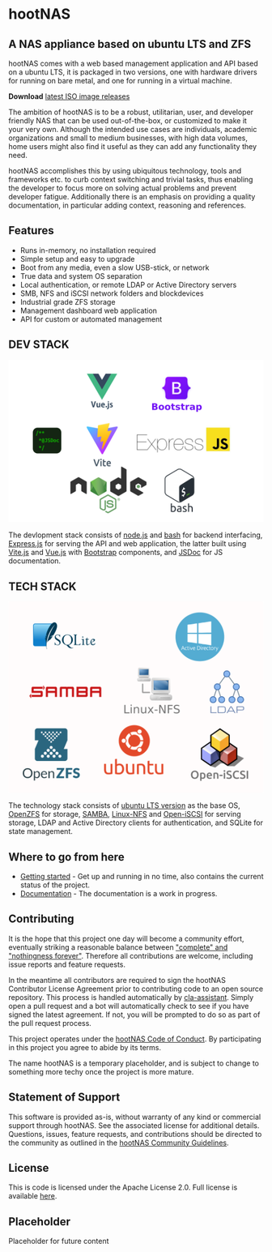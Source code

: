 # hootNAS

## A NAS appliance based on ubuntu LTS and ZFS

hootNAS comes with a web based management application and API based on a ubuntu 
LTS, it is packaged in two versions, one with hardware drivers for running on 
bare metal, and one for running in a virtual machine.

**Download** 
[latest ISO image releases](https://github.com/owldance/hootNAS/releases)

The ambition of hootNAS is to be a robust, utilitarian, user, and developer 
friendly NAS that can be used out-of-the-box, or customized to make it 
your very own. Although the intended use cases are individuals, academic 
organizations and small to medium businesses, with high data volumes, home 
users might also find it useful as they can add any functionality they need.

hootNAS accomplishes this by using ubiquitous technology, tools and frameworks 
etc. to curb context switching and trivial tasks, thus enabling the developer 
to focus more on solving actual problems and prevent developer fatigue. 
Additionally there is an emphasis on providing a quality documentation, in 
particular adding context, reasoning and references.

## Features

* Runs in-memory, no installation required
* Simple setup and easy to upgrade
* Boot from any media, even a slow USB-stick, or network
* True data and system OS separation 
* Local authentication, or remote LDAP or Active Directory servers
* SMB, NFS and iSCSI network folders and blockdevices
* Industrial grade ZFS storage
* Management dashboard web application
* API for custom or automated management

## DEV STACK
![Dev stack](/documentation/assets/devstack.png "Dev stack")

The devlopment stack consists of [node.js](https://nodejs.org/en) 
and [bash](https://www.gnu.org/software/bash/) for backend 
interfacing, [Express.js](https://expressjs.com/) for serving the API and web 
application, the latter built using [Vite.js](https://vitejs.dev/) and 
[Vue.js](https://vuejs.org/) with [Bootstrap](https://getbootstrap.com/) 
components, and [JSDoc](https://jsdoc.app/index.html) for JS documentation. 

## TECH STACK
![Tech stack](/documentation/assets/techstack.png "Tech stack")

The technology stack consists of 
[ubuntu LTS version](https://ubuntu.com/about/release-cycle) as the base OS, 
[OpenZFS](https://openzfs.org/wiki/Main_Page) for storage, 
[SAMBA](https://www.samba.org/), 
[Linux-NFS](https://linux-nfs.org/wiki/index.php/Main_Page) and 
[Open-iSCSI](https://www.open-iscsi.com/) for serving storage, LDAP and 
Active Directory clients for authentication, and SQLite for state management.

## Where to go from here

* [Getting started](/documentation/getstarted.md) - Get up and running in no 
time, also contains the current status of the project.
* [Documentation](/documentation/README.md) - The documentation is a work in 
progress.

## Contributing

It is the hope that this project one day will become a community effort, 
eventually striking a reasonable balance between ["complete" and "nothingness 
forever"](https://2.bp.blogspot.com/-HAtcif46SpY/WBlep4MQmNI/AAAAAAAACtw/fRSGRUJQEEgEBpQmBOXZ6Mwe0PvwcsjUwCLcB/s1600/how_long_it_takes_to_complete_a_task.gif). Therefore all contributions are welcome, including issue reports and 
feature requests.

In the meantime all contributors are required to sign the hootNAS Contributor 
License Agreement prior to contributing code to an open source repository. This 
process is handled automatically by [cla-assistant](https://cla-assistant.io/). 
Simply open a pull request and a bot will automatically check to see if you 
have signed the latest agreement. If not, you will be prompted to do so as part 
of the pull request process. 

This project operates under the [hootNAS Code of Conduct](#placeholder). By 
participating in this project you agree to abide by its terms. 

The name hootNAS is a temporary placeholder, and is subject to change to 
something more techy once the project is more mature.

## Statement of Support

This software is provided as-is, without warranty of any kind or commercial 
support through hootNAS. See the associated license for additional details. 
Questions, issues, feature requests, and contributions should be directed to 
the community as outlined in the [hootNAS Community Guidelines](#placeholder).

## License

This is code is licensed under the Apache License 2.0. Full license is 
available [here](/LICENSE).

## Placeholder

Placeholder for future content
